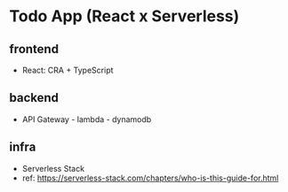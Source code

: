 # Todo App (React x Serverless)

## frontend
- React: CRA + TypeScript

## backend
- API Gateway - lambda - dynamodb

## infra
- Serverless Stack
- ref: https://serverless-stack.com/chapters/who-is-this-guide-for.html
